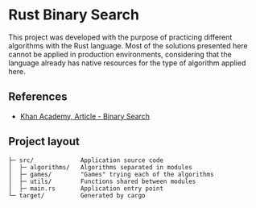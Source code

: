 
# Rust Binary Search

This project was developed with the purpose of practicing different algorithms with the Rust language. Most of the solutions presented here cannot be applied in production environments, considering that the language already has native resources for the type of algorithm applied here.


## References

  - [Khan Academy, Article - Binary Search](https://pt.khanacademy.org/computing/computer-science/algorithms/binary-search/a/binary-search)


Project layout
--------------

    ├─ src/             Application source code
    │  ├─ algorithms/   Algorithms separated in modules
    │  ├─ games/        "Games" trying each of the algorithms
    │  ├─ utils/        Functions shared between modules
    │  ├─ main.rs       Application entry point
    └─ target/          Generated by cargo
